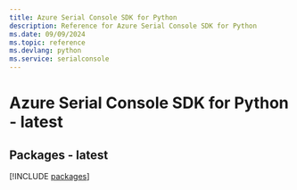```yaml
---
title: Azure Serial Console SDK for Python
description: Reference for Azure Serial Console SDK for Python
ms.date: 09/09/2024
ms.topic: reference
ms.devlang: python
ms.service: serialconsole
---
```

# Azure Serial Console SDK for Python - latest
## Packages - latest
[!INCLUDE [packages](serial-console-index.md)]